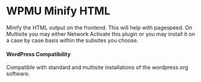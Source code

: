 # WPMU Minify HTML
Minify the HTML output on the frontend. This will help with pagespeed. On Multisite you may either Network Activate this plugin or you may install it on a case by case basis within the subsites you choose.

#### WordPress Compatibility
Compatible with standard and multisite installations of the wordpress.org software.
